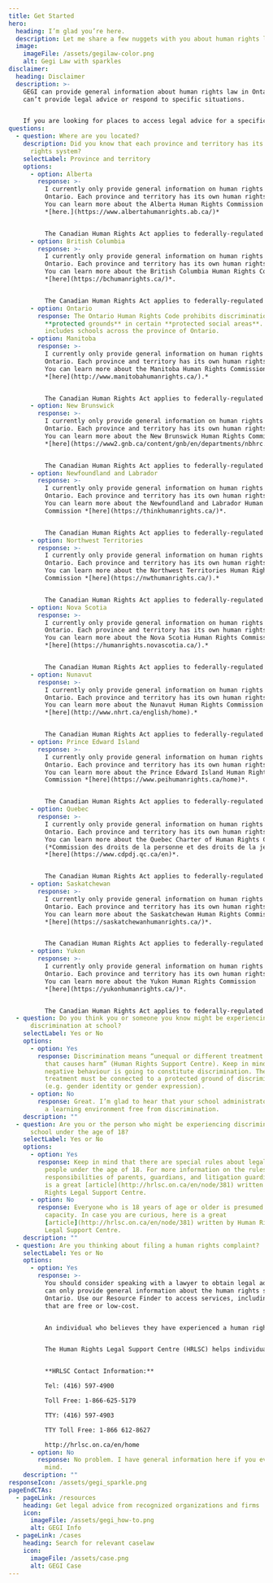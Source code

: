 ```yaml
---
title: Get Started
hero:
  heading: I’m glad you’re here.
  description: Let me share a few nuggets with you about human rights law in Ontario!
  image:
    imageFile: /assets/gegilaw-color.png
    alt: Gegi Law with sparkles
disclaimer:
  heading: Disclaimer
  description: >-
    GEGI can provide general information about human rights law in Ontario. GEGI
    can’t provide legal advice or respond to specific situations.


    If you are looking for places to access legal advice for a specific problem, use our [Legal Resources Finder →](/resources)
questions:
  - question: Where are you located?
    description: Did you know that each province and territory has its own human
      rights system?
    selectLabel: Province and territory
    options:
      - option: Alberta
        response: >-
          I currently only provide general information on human rights law in
          Ontario. Each province and territory has its own human rights system.
          You can learn more about the Alberta Human Rights Commission
          *[here.](https://www.albertahumanrights.ab.ca/)*


          The Canadian Human Rights Act applies to federally-regulated environments, such as banks, airlines, and the military. Schools generally fall under provincial or territorial jurisdiction.
      - option: British Columbia
        response: >-
          I currently only provide general information on human rights law in
          Ontario. Each province and territory has its own human rights system.
          You can learn more about the British Columbia Human Rights Commission
          *[here](https://bchumanrights.ca/)*.


          The Canadian Human Rights Act applies to federally-regulated environments, such as banks, airlines, and the military. Schools generally fall under provincial or territorial jurisdiction.
      - option: Ontario
        response: The Ontario Human Rights Code prohibits discrimination on the basis
          **protected grounds** in certain **protected social areas**. This
          includes schools across the province of Ontario.
      - option: Manitoba
        response: >-
          I currently only provide general information on human rights law in
          Ontario. Each province and territory has its own human rights system.
          You can learn more about the Manitoba Human Rights Commission
          *[here](http://www.manitobahumanrights.ca/).*


          The Canadian Human Rights Act applies to federally-regulated environments, such as banks, airlines, and the military. Schools generally fall under provincial or territorial jurisdiction.
      - option: New Brunswick
        response: >-
          I currently only provide general information on human rights law in
          Ontario. Each province and territory has its own human rights system.
          You can learn more about the New Brunswick Human Rights Commission
          *[here](https://www2.gnb.ca/content/gnb/en/departments/nbhrc.html)*.


          The Canadian Human Rights Act applies to federally-regulated environments, such as banks, airlines, and the military. Schools generally fall under provincial or territorial jurisdiction.
      - option: Newfoundland and Labrador
        response: >-
          I currently only provide general information on human rights law in
          Ontario. Each province and territory has its own human rights system.
          You can learn more about the Newfoundland and Labrador Human Rights
          Commission *[here](https://thinkhumanrights.ca/)*.


          The Canadian Human Rights Act applies to federally-regulated environments, such as banks, airlines, and the military. Schools generally fall under provincial or territorial jurisdiction.
      - option: Northwest Territories
        response: >-
          I currently only provide general information on human rights law in
          Ontario. Each province and territory has its own human rights system.
          You can learn more about the Northwest Territories Human Rights
          Commission *[here](https://nwthumanrights.ca/).*


          The Canadian Human Rights Act applies to federally-regulated environments, such as banks, airlines, and the military. Schools generally fall under provincial or territorial jurisdiction.
      - option: Nova Scotia
        response: >-
          I currently only provide general information on human rights law in
          Ontario. Each province and territory has its own human rights system.
          You can learn more about the Nova Scotia Human Rights Commission
          *[here](https://humanrights.novascotia.ca/).*


          The Canadian Human Rights Act applies to federally-regulated environments, such as banks, airlines, and the military. Schools generally fall under provincial or territorial jurisdiction.
      - option: Nunavut
        response: >-
          I currently only provide general information on human rights law in
          Ontario. Each province and territory has its own human rights system.
          You can learn more about the Nunavut Human Rights Commission
          *[here](http://www.nhrt.ca/english/home).*


          The Canadian Human Rights Act applies to federally-regulated environments, such as banks, airlines, and the military. Schools generally fall under provincial or territorial jurisdiction.
      - option: Prince Edward Island
        response: >-
          I currently only provide general information on human rights law in
          Ontario. Each province and territory has its own human rights system.
          You can learn more about the Prince Edward Island Human Rights
          Commission *[here](https://www.peihumanrights.ca/home)*.


          The Canadian Human Rights Act applies to federally-regulated environments, such as banks, airlines, and the military. Schools generally fall under provincial or territorial jurisdiction.
      - option: Quebec
        response: >-
          I currently only provide general information on human rights law in
          Ontario. Each province and territory has its own human rights system.
          You can learn more about the Quebec Charter of Human Rights Commission
          (*Commission des droits de la personne et des droits de la jeunesse*)
          *[here](https://www.cdpdj.qc.ca/en)*.


          The Canadian Human Rights Act applies to federally-regulated environments, such as banks, airlines, and the military. Schools generally fall under provincial or territorial jurisdiction.
      - option: Saskatchewan
        response: >-
          I currently only provide general information on human rights law in
          Ontario. Each province and territory has its own human rights system.
          You can learn more about the Saskatchewan Human Rights Commission
          *[here](https://saskatchewanhumanrights.ca/)*.


          The Canadian Human Rights Act applies to federally-regulated environments, such as banks, airlines, and the military. Schools generally fall under provincial or territorial jurisdiction.
      - option: Yukon
        response: >-
          I currently only provide general information on human rights law in
          Ontario. Each province and territory has its own human rights system.
          You can learn more about the Yukon Human Rights Commission
          *[here](https://yukonhumanrights.ca/)*.


          The Canadian Human Rights Act applies to federally-regulated environments, such as banks, airlines, and the military. Schools generally fall under provincial or territorial jurisdiction.
  - question: Do you think you or someone you know might be experiencing
      discrimination at school?
    selectLabel: Yes or No
    options:
      - option: Yes
        response: Discrimination means “unequal or different treatment or harassment
          that causes harm” (Human Rights Support Centre). Keep in mind that all
          negative behaviour is going to constitute discrimination. The
          treatment must be connected to a protected ground of discrimination
          (e.g. gender identity or gender expression).
      - option: No
        response: Great. I’m glad to hear that your school administrators are providing
          a learning environment free from discrimination.
    description: ""
  - question: Are you or the person who might be experiencing discrimination at
      school under the age of 18?
    selectLabel: Yes or No
    options:
      - option: Yes
        response: Keep in mind that there are special rules about legal capacity for
          people under the age of 18. For more information on the rules and
          responsibilities of parents, guardians, and litigation guardians, here
          is a great [article](http://hrlsc.on.ca/en/node/381) written by Human
          Rights Legal Support Centre.
      - option: No
        response: Everyone who is 18 years of age or older is presumed to have legal
          capacity. In case you are curious, here is a great
          [article](http://hrlsc.on.ca/en/node/381) written by Human Rights
          Legal Support Centre.
    description: ""
  - question: Are you thinking about filing a human rights complaint?
    selectLabel: Yes or No
    options:
      - option: Yes
        response: >-
          You should consider speaking with a lawyer to obtain legal advice. I
          can only provide general information about the human rights system in
          Ontario. Use our Resource Finder to access services, including some
          that are free or low-cost.


          An individual who believes they have experienced a human rights violation can file a complaint (called an application) directly to the Ontario Human Rights Tribunal. An individual typically has one year from the date of the last incident of discrimination to file their application. 


          The Human Rights Legal Support Centre (HRLSC) helps individuals who file applications to the Ontario Human Rights Tribunal. They may be able to provide individuals with advice, support, and legal representation.  


          **HRLSC Contact Information:**

          Tel: (416) 597-4900

          Toll Free: 1-866-625-5179

          TTY: (416) 597-4903

          TTY Toll Free: 1-866 612-8627

          http://hrlsc.on.ca/en/home
      - option: No
        response: No problem. I have general information here if you ever change your
          mind.
    description: ""
responseIcon: /assets/gegi_sparkle.png
pageEndCTAs:
  - pageLink: /resources
    heading: Get legal advice from recognized organizations and firms
    icon:
      imageFile: /assets/gegi_how-to.png
      alt: GEGI Info
  - pageLink: /cases
    heading: Search for relevant caselaw
    icon:
      imageFile: /assets/case.png
      alt: GEGI Case
---
```


